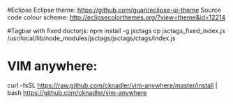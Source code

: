#Eclipse
Eclipse theme: https://github.com/guari/eclipse-ui-theme
Source code colour scheme: http://eclipsecolorthemes.org/?view=theme&id=12214

#Tagbar with fixed doctorjs:
		npm install -g jsctags
		cp jsctags_fixed_index.js /usr/local/lib/node_modules/jsctags/jsctags/ctags/index.js

# VIM anywhere:
curl -fsSL https://raw.github.com/cknadler/vim-anywhere/master/install | bash
[ https://github.com/cknadler/vim-anywhere ]()
